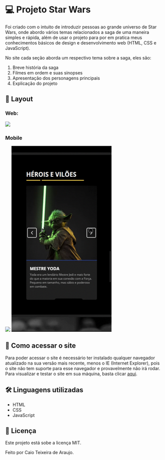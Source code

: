 <h1>💻 Projeto Star Wars</h1>
<p>Foi criado com o intuito de introduzir pessoas ao grande universo de Star Wars, onde abordo vários temas relacionados a saga de uma maneira simples e rápida, além de usar o projeto para por em pratica meus conhecimentos básicos de design e desenvolvimento web (HTML, CSS e JavaScript).</p>
<p>No site cada seção aborda um respectivo tema sobre a saga, eles são:</p>
<ol>
<li>Breve história da saga</li>
<li>Filmes em ordem e suas sinopses</li>
<li>Apresentação dos personagens principais</li>
<li>Explicação do projeto</li>
</ol>

<h2>🎨 Layout</h2>
<h3>Web:</h3>
<img src='screenshots/web.gif'>

<h3>Mobile</h3>
<div>
  <img src='screenshots/mobile-parte1.gif' width='300px'>
  <img src='screenshots/mobile-parte2.gif' width='320px' height='595px'>
</div>

<h2>🚀 Como acessar o site </h2>
<p>Para poder acessar o site é necessário ter instalado qualquer navegador atualizado na sua versão mais recente, menos o IE (Internet Explorer), pois o site não tem suporte para esse navegador e provavelmente não irá rodar. Para visualizar e testar o site em sua máquina, basta clicar <a href='https://caio1902araujo.github.io/projeto-star-wars/'> aqui</a>.

<h2>🛠 Linguagens utilizadas </h2>
<ul>
<li>HTML</li>
<li>CSS</li>
<li>JavaScript</li>
</ul>

<h2>📝 Licença</h2>
<p>Este projeto está sobe a licença MIT.</p>

<p>Feito por Caio Teixeira de Araujo.</p>
